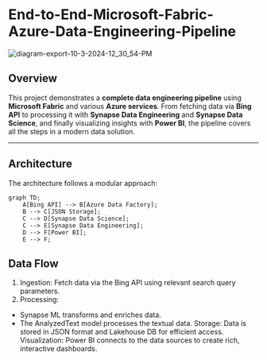 # End-to-End-Microsoft-Fabric-Azure-Data-Engineering-Pipeline

![diagram-export-10-3-2024-12_30_54-PM](https://github.com/user-attachments/assets/4a2f6bcc-8106-4060-aeb5-78a49586d704)

## Overview
This project demonstrates a **complete data engineering pipeline** using **Microsoft Fabric** and various **Azure services**. From fetching data via **Bing API** to processing it with **Synapse Data Engineering** and **Synapse Data Science**, and finally visualizing insights with **Power BI**, the pipeline covers all the steps in a modern data solution.

---

## Architecture

The architecture follows a modular approach:

```mermaid
graph TD;
    A[Bing API] --> B[Azure Data Factory];
    B --> C[JSON Storage];
    C --> D[Synapse Data Science];
    C --> E[Synapse Data Engineering];
    D --> F[Power BI];
    E --> F;
```

## Data Flow
1. Ingestion: Fetch data via the Bing API using relevant search query parameters.
2. Processing:
 * Synapse ML transforms and enriches data.
 * The AnalyzedText model processes the textual data.
Storage: Data is stored in JSON format and Lakehouse DB for efficient access.
Visualization: Power BI connects to the data sources to create rich, interactive dashboards.
